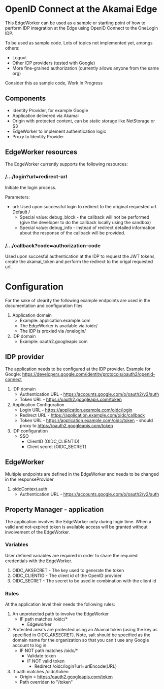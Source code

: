 # OpenID Connect at the Akamai Edge
This EdgeWorker can be used as a sample or starting point of how to perform IDP integration at the Edge using OpenID Connect to the OneLogin IDP.

To be used as sample code. Lots of topics not implemented yet, amongs others:
- Logout
- Other IDP providers (tested with Google)
- More fine-grained authorization (currently allows anyone from the same org)

Consider this as sample code, Work In Progress

## Components
- Identity Provider, for example Google
- Application delivered via Akamai
- Origin with protected content, can be static storage like NetStorage or S3
- EdgeWorker to implement authentication logic
- Proxy to Identity Provider

## EdgeWorker resources
The EdgeWorker currently supports the following resources:
### /.../login?url=redirect-url
Initiate the login process.

Parameters:
- url: Used upon successful login to redirect to the original requested url. Default /
   - Special value: debug_block - the callback will not be performed (give the developer to do the callback locally using the sandbox)
   - Special value: debug_info - instead of redirect detailed information about the response of the callback will be provided.
### /.../callback?code=authorization-code
Used upon succesful authentication at the IDP to request the JWT tokens, create the akamai_token and perform the redirect to the origal requested url.

# Configuration
For the sake of clearity the following example endpoints are used in the documentation and configuration files
1. Application domain
   - Example: application.example.com
   - The EdgeWorker is available via /oidc/
   - The IDP is proxied via /onelogin/
1. IDP domain
   - Example: oauth2.googleapis.com

## IDP provider
The application needs to be configured at the IDP provider. Example for Google:
https://developers.google.com/identity/protocols/oauth2/openid-connect
1. IDP domain
   - Authentication URL - https://accounts.google.com/o/oauth2/v2/auth
   - Token URL - https://oauth2.googleapis.com/token
1. Application Configuration
   - Login URL - https://application.example.com/oidc/login
   - Redirect URL - https://application.example.com/oidc/callback
   - Token URL - https://application.example.com/oidc/token - should proxy to https://oauth2.googleapis.com/token
1. IDP configuration
   - SSO
      - ClientID (OIDC_CLIENTID)
      - Client secret (OIDC_SECRET)

## EdgeWorker
Multiple endpoints are defined in the EdgeWorker and needs to be changed in the responseProvider
1. oidcContext.auth
   - Authentication URL - https://accounts.google.com/o/oauth2/v2/auth

## Property Manager - application
The application involves the EdgeWorker only during login time. When a valid and not-expired token is available access will be granted without involvement of the EdgeWorker.

### Variables
User defined variables are required in order to share the required credentials with the EdgeWorker.
1. OIDC_AKSECRET - The key used to generate the token
1. OIDC_CLIENTID - The client id of the OpenID provider
1. OIDC_SECRET - The secret to be used in combination with the client id 

### Rules
At the application level their needs the following rules:
1. An unprotected path to involve the EdgeWorker
   - IF path matches /oidc/*
      - Edgeworker
1. Protected area's are protected using an Akamai token (using the key as specified in OIDC_AKSECRET). Note, salt should be specified as the domain name for the organization so that you can't use any Google account to log in
   - IF NOT path matches /oidc/*
      - Validate token
      - IF NOT valid token
         - Redirect /oidc/login?url=urlEncode(URL)
1. If path matches /oidc/token
    - Origin = https://oauth2.googleapis.com/token
    - Path overriden to "/token"







